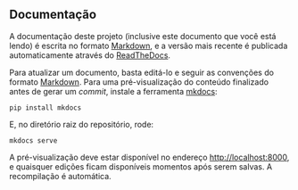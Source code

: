 Documentação
----

A documentação deste projeto (inclusive este documento que você está lendo) é escrita no formato [Markdown], e a versão mais recente é publicada automaticamente através do [ReadTheDocs][RTFD].

Para atualizar um documento, basta editá-lo e seguir as convenções do formato [Markdown]. Para uma pré-visualização do conteúdo finalizado antes de gerar um _commit_, instale a ferramenta [mkdocs][MKDOCS]:

```
pip install mkdocs
```

E, no diretório raiz do repositório, rode:

```
mkdocs serve
```

A pré-visualização deve estar disponível no endereço [http://localhost:8000](http://localhost:8000), e quaisquer edições ficam disponíveis momentos após serem salvas. A recompilação é automática.

[RTFD]:http://guia-de-servicos.readthedocs.org
[MKDOCS]:http://www.mkdocs.org
[Markdown]:http://daringfireball.net/projects/markdown/
